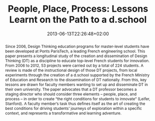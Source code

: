 ---
slug: people-place-process-Lessons-Learnt-on-the-path-to-a-dschool
title: "People, Place, Process: Lessons Learnt on the Path to a d.school"
layout: publi
searchFilter: Publication
searchWeight: 8
publitype: inproceedings
subsection: conference
institution:
    heig: 1
    logo: TUe
    short: 'TU/e'
    name: "Eindhoven University of Technology"
    web: "https://www.tue.nl/en/"
    colo: "#c72125"
chaire: false
date: 2013-06-13T22:26:48+02:00
shortConf: "ICED 2013"
citation:
    authors:
        1: ["Hillen", "Véronique", "V."]
        2: ["Levy", "Pierre", "P."]
    year: 2013
    title: "People, Place, Process: Lessons Learnt on the Path to a d.school"
    proceedings: "the Proceedings of International Conference on Engineering Design 2013, ICED13"
    editors:
        1: ["Lindemann", "Udo", "U."]
        2: ["V", "Srinivasan", "S."]
        3: ["Kim", "Yong Se", "Y.S."]
        4: ["Lee", "Sang Won", "S.W."]
        5: ["Clarkson", "John", "J."]
        6: ["Cascini", "Gaetano", "G."]
    firstpage: "CD"
    publisher: ["The Design Society", "Seoul, Korea"]
reference: "Hillen, V., & Lévy, P. (2013). People, Place, Process: Lessons Learnt on the Path to a d.school. the Proceedings of International Conference on Engineering Design 2013, ICED13 ([on CD]). Seoul, Korea: The Design Society."
abstract: "Since 2006, Design Thinking education programs for master-level students have been developed at Ponts ParisTech, a leading French engineering school. This paper presents a longitudinal study of the creation and dissemination of Design Thinking (DT) as a discipline to educate top-level French students for innovation. From 2006 to 2012, 53 projects were carried out by a total of 224 students. A review is made of the instructional design of those DT projects, from local experiments through the creation of a d.school supported by the French Ministry of Education and Research to the dissemination of DT nationally. From this, key lessons are drawn for faculty members wanting to set up and disseminate DT in their own university. The paper advocates that a DT professor becomes a staging director who should consider three elements – people, place, and process – in order to create “the right conditions for students to innovate” (Leifer, Stanford). A faculty member’s task thus defines itself as the art of creating the best conditions for driving students’ journeys of exploration within a specific context, and represents a transformative and learning adventure."
link:
    1: ["paper", "paper", "https://1drv.ms/b/s!AnQx_v88q65Q1-tNJjjLuCktqaMflg?e=AeFdGW"]
---
